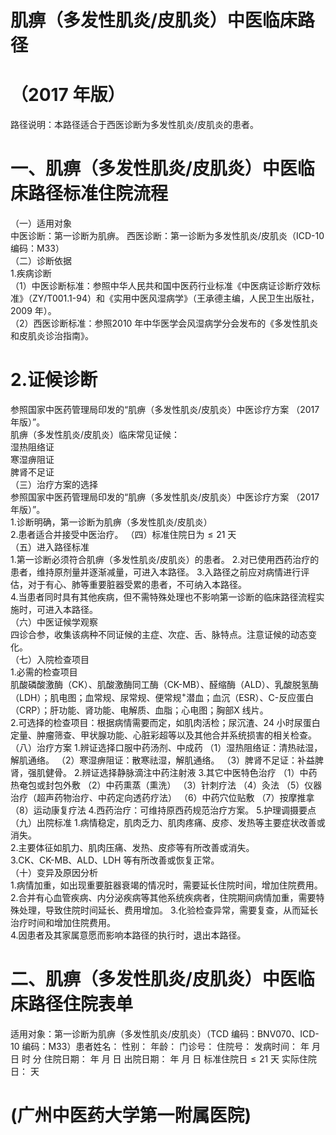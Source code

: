 # 肌痹（多发性肌炎/皮肌炎）中医临床路径  
# （2017 年版）  
路径说明：本路径适合于西医诊断为多发性肌炎/皮肌炎的患者。  
# 一、肌痹（多发性肌炎/皮肌炎）中医临床路径标准住院流程  
（一）适用对象  
中医诊断：第一诊断为肌痹。 西医诊断：第一诊断为多发性肌炎/皮肌炎（ICD-10 编码：M33）  
（二）诊断依据  
1.疾病诊断  
（1）中医诊断标准：参照中华人民共和国中医药行业标准《中医病证诊断疗效标准》（ZY/T001.1-94）和《实用中医风湿病学》（王承德主编，人民卫生出版社，2009 年）。  
（2）西医诊断标准：参照2010 年中华医学会风湿病学分会发布的《多发性肌炎和皮肌炎诊治指南》。  
# 2.证候诊断  
参照国家中医药管理局印发的“肌痹（多发性肌炎/皮肌炎）中医诊疗方案
（2017 年版）”。  
肌痹（多发性肌炎/皮肌炎）临床常见证候：  
湿热阻络证  
寒湿痹阻证  
脾肾不足证  
（三）治疗方案的选择  
参照国家中医药管理局印发的“肌痹（多发性肌炎/皮肌炎）中医诊疗方案
（2017 年版）”。  
1.诊断明确，第一诊断为肌痹（多发性肌炎/皮肌炎）  
2.患者适合并接受中医治疗。 （四）标准住院日为${\leqslant}21$ 天  
（五）进入路径标准  
1.第一诊断必须符合肌痹（多发性肌炎/皮肌炎）的患者。 2.对已使用西药治疗的患者，维持原剂量并逐渐减量，可进入本路径。 3.入路径之前应对病情进行评估，对于有心、肺等重要脏器受累的患者，不可纳入本路径。  
4.当患者同时具有其他疾病，但不需特殊处理也不影响第一诊断的临床路径流程实施时，可进入本路径。  
（六）中医证候学观察  
四诊合参，收集该病种不同证候的主症、次症、舌、脉特点。注意证候的动态变化。  
（七）入院检查项目  
1.必需的检查项目  
肌酸磷酸激酶（CK）、肌酸激酶同工酶（CK-MB）、醛缩酶（ALD）、乳酸脱氢酶（LDH）；肌电图；血常规、尿常规、便常规$^+$潜血；血沉（ESR）、C-反应蛋白（CRP）；肝功能、肾功能、电解质、血脂；心电图；胸部X 线片。  
2.可选择的检查项目：根据病情需要而定，如肌肉活检；尿沉渣、24 小时尿蛋白定量、肿瘤筛查、甲状腺功能、心脏彩超等以及其他合并系统损害的相关检查。  
（八）治疗方案 1.辨证选择口服中药汤剂、中成药 （1）湿热阻络证：清热祛湿，解肌通络。 （2）寒湿痹阻证：散寒祛湿，解肌通络。 （3）脾肾不足证：补益脾肾，强肌健骨。 2.辨证选择静脉滴注中药注射液  3.其它中医特色治疗 （1）中药热奄包或封包外敷 （2）中药熏蒸（熏洗） （3）针刺疗法 （4）灸法 （5）仪器治疗（超声药物治疗、中药定向透药疗法） （6）中药穴位贴敷 （7）按摩推拿 （8）运动康复疗法 4.西药治疗：可维持原西药规范治疗方案。 5.护理调摄要点 （九）出院标准 1.病情稳定，肌肉乏力、肌肉疼痛、皮疹、发热等主要症状改善或消失。  
2.主要体征如肌力、肌肉压痛、发热、皮疹等有所改善或消失。  
3.CK、CK-MB、ALD、LDH 等有所改善或恢复正常。  
（十）变异及原因分析  
1.病情加重，如出现重要脏器衰竭的情况时，需要延长住院时间，增加住院费用。 2.合并有心血管疾病、内分泌疾病等其他系统疾病者，住院期间病情加重，需要特殊处理，导致住院时间延长、费用增加。 3.化验检查异常，需要复查，从而延长治疗时间和增加住院费用。  
4.因患者及其家属意愿而影响本路径的执行时，退出本路径。  
# 二、肌痹（多发性肌炎/皮肌炎）中医临床路径住院表单  
适用对象：第一诊断为肌痹（多发性肌炎/皮肌炎）（TCD 编码：BNV070、ICD-10 编码：M33）患者姓名：          性别：    年龄：    门诊号：         住院号：            发病时间：   年  月  日  时  分  住院日期：   年  月  日 出院日期：   年  月   日 标准住院日${\leqslant}21$ 天                实际住院日：    天  
# (广州中医药大学第一附属医院)  